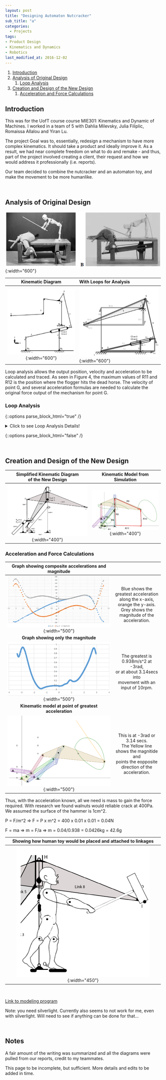 ```yaml
---
layout: post
title: "Designing Automaton Nutcracker"
sub_title: "a"
categories:
  - Projects
tags:
- Product Design
- Kinematics and Dynamics
- Robotics
last_modified_at: 2016-12-02 
---
```


1. [Introduction](#1)
2. [Analysis of Original Design](#2)
    1. [Loop Analysis](#2a)
3. [Creation and Design of the New Design](#3)
    1. [Acceleration and Force Calculations](#3a)
    
    
## Introduction <a name="1"></a>
This was for the UofT course course MIE301: Kinematics and Dynamic of Machines. I worked in a team of 5 with Dahlia Milevsky, Julia Filiplic, Romaissa Allalou and Yiran Lu. 

The project Goal was to, essentially, redesign a mechanism to have more complex kinematics. It should take a product and ideally improve it. As a result, we had near complete freedom on what to do and remake - and thus, part of the project involved creating a client, their request and how we would address it professionally (i.e. reports). 

Our team decided to combine the nutcracker and an automaton toy, and make the movement to be more humanlike.

<p>&nbsp;</p> 

## Analysis of Original Design <a name="2"></a>

![img](/images/projects/nutcracker/og_design.PNG "The Automaton Toy Ee Combined with the Classic Nutcracker"){:width="600"}

| Kinematic Diagram | With Loops for Analysis|
|:-----------------:|:-----------------------|
| ![img](/images/projects/nutcracker/og_design_kd.PNG "Simplified KD"){:width="600"} | ![img](/images/projects/nutcracker/og_design_kd_eqtn.PNG "KD with Loops"){:width="600"} |

Loop analysis allows the output position, velocity and acceleration to be calculated and traced. As seen in Figure 4, the maximum values of R11 and  R12 is the position where the flogger hits the dead horse. The velocity of point G, and several acceleration formulas are needed to calculate the original force output of the mechanism for point G. 

### Loop Analysis <a name="2a"></a>

{::options parse_block_html="true" /} 

<details>
  
  <summary markdown="span">Click to see Loop Analysis Details!</summary>
  
  | rAC2 = 2.8cm     <br>rBD = 17.6cm     <br>rFG = 18.6cm | rO3_B = 4.8cm <br>rAB = 12.4cm   <br>rDE = 13.2cm | rEG = 21.8cm <br>rO5_FB = 8.89cm <br>rBC3= 12.7cm | rEF = 3.0cm <br>rO2_A = 4.8cm <br> rO2_O5 = 9.4cm ĵ +0.5cm î |
 

  | ![img](/images/projects/nutcracker/og_loopAnalysis1.PNG "Simplified KD"){:width="375"} | ![img](/images/projects/nutcracker/og_loopAnalysis2.PNG "Simplified KD"){:width="320"} |
  |:-----------------:|:---------------------:|
  | ![img](/images/projects/nutcracker/og_loopAnalysis3.PNG "Simplified KD"){:width="350"} | ![img](/images/projects/nutcracker/og_loopAnalysis4.PNG "Simplified KD"){:width="310"} |
  
</details>

{::options parse_block_html="false" /}

<p>&nbsp;</p> 

## Creation and Design of the New Design <a name="3"></a>

| Simplified Kinematic Diagram <br> of the New Design | Kinematic Model from Simulation |
|:---:|:---:|
| ![img](/images/projects/nutcracker/final_design_kd.PNG "Simplified KD"){:width="400"} | ![img](/images/projects/nutcracker/final_design_kd_eqtn.PNG "Simplified KD"){:width="400"} |


### Acceleration and Force Calculations <a name="3a"></a>

|Graph showing composite accelerations and magnitude | |
|:---:|:---:|
|![img](/images/projects/nutcracker/accel_graph.PNG "Composite Accelerations"){:width="500"} | Blue shows the greatest acceleration <br>along the x-axis, orange the y-axis. <br>Grey shows the magnitude of the acceleration.|
| **Graph showing only the magnitude** | |
|![img](/images/projects/nutcracker/accel_graph_mag_only.PNG "Acceleration Magnitude"){:width="500"} | The greatest is 0.938m/s^2 at -3rad, <br>or at about 3.14secs into <br> movement with an input of 10rpm.|
| **Kinematic model at point of greatest acceleration** |  |
|![img](/images/projects/nutcracker/greatest_accl_neg2-9rad.PNG "Simulation Paused at Greatest Acceleration"){:width="500"}|  This is at -3rad or 3.14 secs. <br>The Yellow line shows the magnitide and <br>points the eopposite direction of the acceleration.| 

Thus, with the acceleration known, all we need is mass to gain the force required. With research we found walnuts would reliable crack at 400Pa. We assumed the surface of the hammer is 1cm^2.

P = F/m^2 => F = P x m^2 = 400 x 0.01 x 0.01 = 0.04N

F = ma    =>    m = F/a     =>    m = 0.04/0.938 = 0.0426kg = 42.6g

| Showing how human toy would be placed and attached to linkages |
|:--:|
|![img](/images/projects/nutcracker/final_design_placement.PNG "With Human"){:width="450"} |

<p>&nbsp;</p> 

[Link to modeling program](https://designengrlab.github.io/PMKS/pmks.html?mech=ground,2,R,0.000,0.000,0.000,ttft%7C2,3,R,-30.000,0.000,0.000,ffff%7C3,4,R,100.000,150.000,0.000,ffff%7C4,ground,R,100.000,0.000,0.000,ffff%7C2,5,R,-30.000,30.000,0.000,ffff%7C5,4,RP,100.000,200.000,90.000,ffff%7C5,6,R,0.000,68.000,0.000,ffff%7C6,7,R,-30.000,68.000,0.000,ffff%7C8,4,R,100.000,250.000,25.000,ffff%7C6,ground,RP,-55.000,48.000,45.000,tfff%7C7,8,R,-30.000,200.000,0.000,ffff%7C8,R,350.000,150.000,0.000,ffff%7C )

Note: you need silverlight. Currently also seems to not work for me, even with silverlight. Will need to see if anything can be done for that...

[comment]: # ( https://docs.google.com/document/d/11p94HGvVMrtGJnBlE4-7jnZ_2klZ_HOIyMy73pJye-A/edit )
[comment]: # ( https://docs.google.com/document/d/1fPsFOBVk9J_k5i0bj0PYX3kzWta-xdNT7pqmTRZ0BbE/edit )

<p>&nbsp;</p> 

## Notes
A fair amount of the writing was summarized and all the diagrams were pulled from our reports, credit to my teammates.

This page to be incomplete, but sufficient. More details and edits to be added in time.
